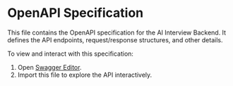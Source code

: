 # OpenAPI Specification

This file contains the OpenAPI specification for the AI Interview Backend. It defines the API endpoints, request/response structures, and other details.

To view and interact with this specification:

1. Open [Swagger Editor](https://editor.swagger.io/).
2. Import this file to explore the API interactively.
